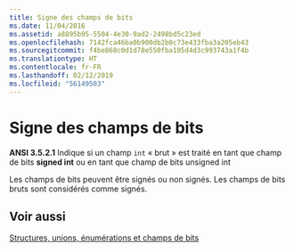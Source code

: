 ```yaml
---
title: Signe des champs de bits
ms.date: 11/04/2016
ms.assetid: a8895b95-5504-4e30-9ad2-2498bd5c23ed
ms.openlocfilehash: 7142fca46ba0b900db2b0c73e433fba3a205eb43
ms.sourcegitcommit: f4be868c0d1d78e550fba105d4d3c993743a1f4b
ms.translationtype: HT
ms.contentlocale: fr-FR
ms.lasthandoff: 02/12/2019
ms.locfileid: "56149503"
---
```

# <a name="sign-of-bit-fields"></a>Signe des champs de bits

**ANSI 3.5.2.1** Indique si un champ `int` « brut » est traité en tant que champ de bits **signed int** ou en tant que champ de bits unsigned int

Les champs de bits peuvent être signés ou non signés. Les champs de bits bruts sont considérés comme signés.

## <a name="see-also"></a>Voir aussi

[Structures, unions, énumérations et champs de bits](../c-language/structures-unions-enumerations-and-bit-fields.md)
